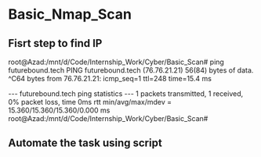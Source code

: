 # Basic_Nmap_Scan

## Fisrt step to find IP
root@Azad:/mnt/d/Code/Internship_Work/Cyber/Basic_Scan# ping futurebound.tech
PING futurebound.tech (76.76.21.21) 56(84) bytes of data.
^C64 bytes from 76.76.21.21: icmp_seq=1 ttl=248 time=15.4 ms

--- futurebound.tech ping statistics ---
1 packets transmitted, 1 received, 0% packet loss, time 0ms
rtt min/avg/max/mdev = 15.360/15.360/15.360/0.000 ms
root@Azad:/mnt/d/Code/Internship_Work/Cyber/Basic_Scan# 

## Automate the task using script 


